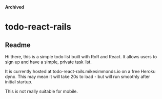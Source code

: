 ****Archived****

# todo-react-rails
## Readme

Hi there, this is a simple todo list built with RoR and React. It allows users to sign up and have a simple, private task list.

It is currently hosted at todo-react-rails.mikesimmonds.io on a free Heroku dyno. This may mean it will take 20s to load - but will run smoothly after initial startup.

This is not really suitable for mobile.
